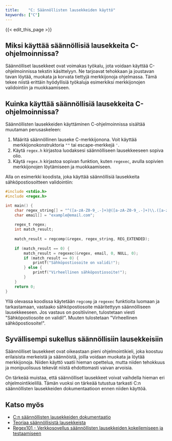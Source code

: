 ```yaml
---
title:    "C: Säännöllisten lausekkeiden käyttö"
keywords: ["C"]
---
```


{{< edit_this_page >}}

## Miksi käyttää säännöllisiä lausekkeita C-ohjelmoinnissa?

Säännölliset lausekkeet ovat voimakas työkalu, jota voidaan käyttää C-ohjelmoinnissa tekstin käsittelyyn. Ne tarjoavat tehokkaan ja joustavan tavan löytää, muokata ja korvata tiettyjä merkkijonoja ohjelmassa. Tämä tekee niistä erittäin hyödyllisiä työkaluja esimerkiksi merkkijonojen validointiin ja muokkaamiseen.

## Kuinka käyttää säännöllisiä lausekkeita C-ohjelmoinnissa?

Säännöllisten lausekkeiden käyttäminen C-ohjelmoinnissa sisältää muutaman perusaskeleen:

1. Määritä säännöllinen lauseke C-merkkijonona. Voit käyttää merkkijonokonstruktoria `""` tai escape-merkkejä `'`.
2. Käytä `regex.h` kirjastoa luodaksesi säännölliseen lausekkeeseen sopiva olio.
3. Käytä `regex.h` kirjastoa sopivan funktion, kuten `regexec`, avulla sopivien merkkijonojen löytämiseen ja muokkaamiseen.

Alla on esimerkki koodista, joka käyttää säännöllisiä lausekkeita sähköpostiosoitteen validointiin:

```C
#include <stdio.h>
#include <regex.h>

int main() {
    char regex_string[] = "^([a-zA-Z0-9_.-]+)@([a-zA-Z0-9_.-]+)\\.([a-zA-Z]{2,5})$";
    char email[] = "example@email.com";
    
    regex_t regex;
    int match_result;
    
    match_result = regcomp(&regex, regex_string, REG_EXTENDED);
    
    if (match_result == 0) {
        match_result = regexec(&regex, email, 0, NULL, 0);
        if (match_result == 0) {
            printf("Sähköpostiosoite on validi!");
        } else {
            printf("Virheellinen sähköpostiosoite!");
        }
    }
    return 0;
}
```
Yllä olevassa koodissa käytetään `regcomp` ja `regexec` funktioita luomaan ja tarkastamaan, vastaako sähköpostiosoite määritettyyn säännölliseen lausekkeeseen. Jos vastaus on positiivinen, tulostetaan viesti "Sähköpostiosoite on validi!". Muuten tulostetaan "Virheellinen sähköpostiosoite!".

## Syvällisempi sukellus säännöllisiin lausekkeisiin

Säännölliset lausekkeet ovat oikeastaan pieni ohjelmointikieli, joka koostuu erilaisista merkeistä ja säännöistä, joilla voidaan muokata ja löytää merkkijonoja. Niiden käyttö vaatii hieman opettelua, mutta niiden tehokkuus ja monipuolisuus tekevät niistä ehdottomasti vaivan arvoisia.

On tärkeää muistaa, että säännölliset lausekkeet voivat vaihdella hieman eri ohjelmointikielillä. Tämän vuoksi on tärkeää tutustua tarkasti C:n säännöllisten lausekkeiden dokumentaatioon ennen niiden käyttöä.

## Katso myös

- [C:n säännöllisten lausekkeiden dokumentaatio](https://www.gnu.org/software/libc/manual/html_node/Regular-Expressions.html)
- [Teoriaa säännöllisistä lausekkeista](https://www.regular-expressions.info/)
- [Regex101 - Verkkosovellus säännöllisten lausekkeiden kokeilemiseen ja testaamiseen](https://regex101.com/)
